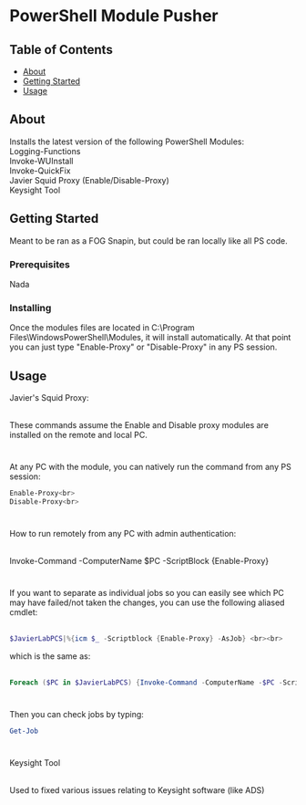 # PowerShell Module Pusher

## Table of Contents

- [About](#about)
- [Getting Started](#getting_started)
- [Usage](#usage)

## About <a name = "about"></a>

Installs the latest version of the following PowerShell Modules:<br>
Logging-Functions <br>
Invoke-WUInstall <br>
Invoke-QuickFix <br>
Javier Squid Proxy (Enable/Disable-Proxy)<br>
Keysight Tool <br>


## Getting Started <a name = "getting_started"></a>

Meant to be ran as a FOG Snapin, but could be ran locally like all PS code.

### Prerequisites

Nada

### Installing

Once the modules files are located in C:\Program Files\WindowsPowerShell\Modules, it will install automatically. At that point you can just type "Enable-Proxy" or "Disable-Proxy" in any PS session.

## Usage <a name = "usage"></a>


Javier's Squid Proxy:<br><br>

These commands assume the Enable and Disable proxy modules are installed on the remote and local PC.
#

At any PC with the module, you can natively run the command from any PS session:<br>

```powershell
Enable-Proxy<br>
Disable-Proxy<br>
```
#
How to run remotely from any PC with admin authentication:<br><br>

Invoke-Command -ComputerName $PC -ScriptBlock {Enable-Proxy}

# 
If you want to separate as individual jobs so you can easily see which PC may have failed/not taken the changes, you can use the following aliased cmdlet:<br><br>

```powershell
$JavierLabPCS|%{icm $_ -Scriptblock {Enable-Proxy} -AsJob} <br><br>
```

which is the same as:<br><br>

```powershell
Foreach ($PC in $JavierLabPCS) {Invoke-Command -ComputerName -$PC -ScriptBlock {Enable-Proxy} -AsJob}
```
#
Then you can check jobs by typing:

```powershell
Get-Job
```

#
Keysight Tool<br><br>

Used to fixed various issues relating to Keysight software (like ADS)